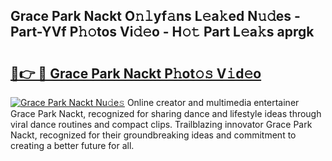 ## Grace Park Nackt O𝚗𝚕yf𝚊ns L𝚎a𝚔ed N𝚞𝚍es - Part-YVf P𝚑𝚘tos Vi𝚍𝚎o - H𝚘𝚝 Part L𝚎a𝚔s aprgk

# <h2><a href="http://kf2vdy0.oniu.top/?m=Grace+Park+Nackt">🔗👉 🔴 Grace Park Nackt P𝚑ot𝚘𝚜 V𝚒d𝚎o</a></h2>

[![Grace Park Nackt Nu𝚍e𝚜](https://i.imgur.com/0qMVB7G.gif)](http://kf2vdy0.oniu.top/?m=Grace+Park+Nackt)
Online creator and multimedia entertainer Grace Park Nackt, recognized for sharing dance and lifestyle ideas through viral dance routines and compact clips. Trailblazing innovator Grace Park Nackt, recognized for their groundbreaking ideas and commitment to creating a better future for all.  
